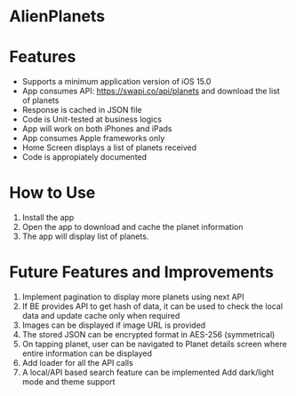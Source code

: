 # AlienPlanets

# Features

- Supports a minimum application version of iOS 15.0
- App consumes API: https://swapi.co/api/planets and download the list of planets
- Response is cached in JSON file
- Code is Unit-tested at business logics 
- App will work on both iPhones and iPads
- App consumes Apple frameworks only
- Home Screen displays a list of planets received
- Code is appropiately documented

# How to Use

1. Install the app
2. Open the app to download and cache the planet information
3. The app will display list of planets.

# Future Features and Improvements

1. Implement pagination to display more planets using next API
2. If BE provides API to get hash of data, it can be used to check the local data and update cache only when required
3. Images can be displayed if image URL is provided
4. The stored JSON can be encrypted format in AES-256 (symmetrical)
5. On tapping planet, user can be navigated to Planet details screen where entire information can be displayed
6. Add loader for all the API calls
7. A local/API based search feature can be implemented
Add dark/light mode and theme support
